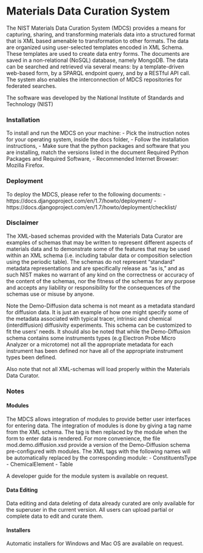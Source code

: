 Materials Data Curation System
==============================

The NIST Materials Data Curation System (MDCS) provides a means for capturing, sharing, and transforming materials data into a structured format that is XML based amenable to transformation to other formats. The data are organized using user-selected templates encoded in XML Schema.  These templates are used to create data entry forms.  The documents are saved in a non-relational (NoSQL) database, namely MongoDB.  The data can be searched and retrieved via several means: by a template-driven web-based form, by a SPARQL endpoint query, and by a RESTful API call. The system also enables the interconnection of MDCS repositories for federated searches.    

The software was developed by the National Institute of Standards and Technology (NIST)

<h3>Installation</h3>
To install and run the MDCS on your machine:
- Pick the instruction notes for your operating system, inside the docs folder,
- Follow the installation instructions,
- Make sure that the python packages and software that you are installing, match the versions listed in the document Required Python Packages and Required Software,
- Recommended Internet Browser: Mozilla Firefox.

<h3>Deployment</h3>
To deploy the MDCS, please refer to the following documents:
- https://docs.djangoproject.com/en/1.7/howto/deployment/
- https://docs.djangoproject.com/en/1.7/howto/deployment/checklist/

<h3>Disclaimer</h3>

The XML-based schemas provided with the Materials Data Curator are examples of schemas that may be written to represent different aspects of materials data and to demonstrate some of the features that may be used within an XML schema (i.e. including tabular data or composition selection using the periodic table). The schemas do not represent “standard” metadata representations and are specifically release as “as is,” and as such NIST makes no warrant of any kind on the correctness or accuracy of the content of the schemas, nor the fitness of the schemas for any purpose and accepts any liability or responsibility for the consequences of the schemas use or misuse by anyone. 

Note the Demo-Diffusion data schema is not meant as a metadata standard for diffusion data.  It is just an example of how one might specify some of the metadata associated with typical tracer, intrinsic and chemical (interdiffusion) diffusivity experiments. This schema can be customized to fit the users’ needs. It should also be noted that while the Demo-Diffusion schema contains some instruments types  (e.g Electron Probe Micro Analyzer or a microtome) not all the appropriate metadata for each instrument has been defined nor have all of the appropriate instrument types been defined. 

Also note that not all XML-schemas will load properly within the Materials Data Curator.

<h3>Notes</h3>
<h4>Modules</h4>
The MDCS allows integration of modules to provide better user interfaces for entering data. The integration of modules is done by giving a tag name from the XML schema. The tag is then replaced by the module when the form to enter data is rendered. 
For more convenience, the file mod.demo.diffusion.xsd provide a version of the Demo-Diffusion schema pre-configured with modules. The XML tags with the following names will be automatically replaced by the corresponding module:
-	ConstituentsType
-	ChemicalElement
-	Table

A developer guide for the module system is available on request.

<h4>Data Editing</h4>
Data editing and data deleting of data already curated are only available for the superuser in the current version. All users can upload partial or complete data to edit and curate them.

<h4>Installers</h4>
Automatic installers for Windows and Mac OS are available on request. 

